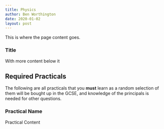 ```yaml
---
title: Physics
author: Ben Worthington
date: 2020-01-02
layout: post
---
```


This is where the page content goes.

### Title

With more content below it

## Required Practicals

The following are all practicals that you **must** learn as a random selection of them will be bought up in the GCSE, and knowledge of the principals is needed for other questions.

### Practical Name

Practical Content
